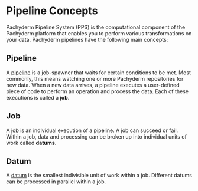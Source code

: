 # Pipeline Concepts

Pachyderm Pipeline System (PPS) is the computational
component of the Pachyderm platform that enables you to
perform various transformations on your data. Pachyderm
pipelines have the following main concepts:

## **Pipeline**
A [pipeline](./pipeline/) is a job-spawner that waits for certain
conditions to be met. Most commonly, this means
watching one or more Pachyderm repositories for new
data. When a new data arrives, a pipeline executes
a user-defined piece of code to perform an operation
and process the data. Each of these executions is
called a **job**.

## **Job**
A [job](./job/) is an individual execution of a pipeline. A job
can succeed or fail. Within a job, data and processing
can be broken up into individual units of work called **datums**.

## **Datum**
A [datum](./datum/) is the smallest indivisible unit of work within
a job. Different datums can be processed in parallel
within a job.
